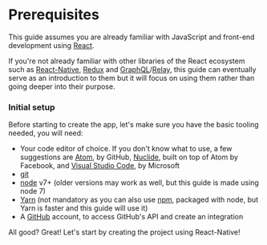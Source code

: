 # Prerequisites

This guide assumes you are already familiar with JavaScript and front-end development using [React](https://facebook.github.io/react/).

If you're not already familiar with other libraries of the React ecosystem such as [React-Native](https://facebook.github.io/react-native/), [Redux](http://redux.js.org/) and [GraphQL](http://graphql.org/)/[Relay](https://facebook.github.io/relay/), this guide can eventually serve as an introduction to them but it will focus on using them rather than going deeper into their purpose.

### Initial setup

Before starting to create the app, let's make sure you have the basic tooling needed, you will need:

* Your code editor of choice. If you don't know what to use, a few suggestions are [Atom](https://atom.io/), by GitHub, [Nuclide](https://nuclide.io/), built on top of Atom by Facebook, and [Visual Studio Code](https://code.visualstudio.com/), by Microsoft
* [git](https://git-scm.com/)
* [node](https://nodejs.org) v7+ \(older versions may work as well, but this guide is made using node 7\)
* [Yarn](https://yarnpkg.com) \(not mandatory as you can also use [npm](https://www.npmjs.com/), packaged with node, but Yarn is faster and this guide will use it\)
* A [GitHub](https://github.com/) account, to access GitHub's API and create an integration

All good? Great! Let's start by creating the project using React-Native!

